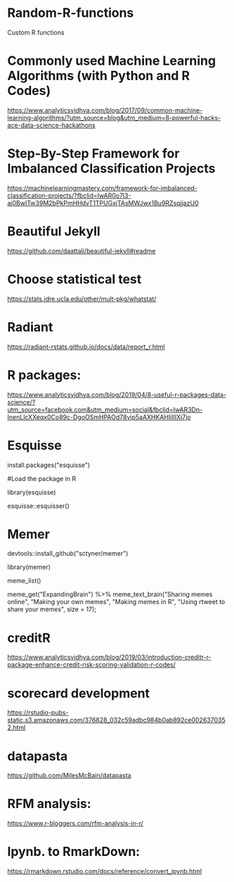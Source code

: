 # Random-R-functions
Custom R functions 

# Commonly used Machine Learning Algorithms (with Python and R Codes)
https://www.analyticsvidhya.com/blog/2017/09/common-machine-learning-algorithms/?utm_source=blog&utm_medium=8-powerful-hacks-ace-data-science-hackathons

# Step-By-Step Framework for Imbalanced Classification Projects
https://machinelearningmastery.com/framework-for-imbalanced-classification-projects/?fbclid=IwAR0o7l3-aj0BwITw39M2bPkPmHHdvT1TPUGxjTAsMWJwx1Bu9RZsqjjazU0

# Beautiful Jekyll
https://github.com/daattali/beautiful-jekyll#readme

# Choose statistical test
https://stats.idre.ucla.edu/other/mult-pkg/whatstat/

# Radiant
https://radiant-rstats.github.io/docs/data/report_r.html

# R packages: 

https://www.analyticsvidhya.com/blog/2019/04/8-useful-r-packages-data-science/?utm_source=facebook.com&utm_medium=social&fbclid=IwAR3Dn-InenLlcXXeqx0Co89c-DgoOSmHPAOd78vjp5aAXHKAHliIIIXj7jo

# Esquisse
install.packages("esquisse")

#Load the package in R

library(esquisse)

esquisse::esquisser()

# Memer

devtools::install_github("sctyner/memer")

library(memer)

meme_list()


meme_get("ExpandingBrain") %>% 
  meme_text_brain("Sharing memes online", 
                  "Making your own memes", 
                  "Making memes in R", 
                  "Using rtweet to share your memes", 
                  size = 17);

# creditR

https://www.analyticsvidhya.com/blog/2019/03/introduction-creditr-r-package-enhance-credit-risk-scoring-validation-r-codes/


# scorecard development
https://rstudio-pubs-static.s3.amazonaws.com/376828_032c59adbc984b0ab892ce0026370352.html

# datapasta
https://github.com/MilesMcBain/datapasta

# RFM analysis:
https://www.r-bloggers.com/rfm-analysis-in-r/

# Ipynb. to RmarkDown:
https://rmarkdown.rstudio.com/docs/reference/convert_ipynb.html
